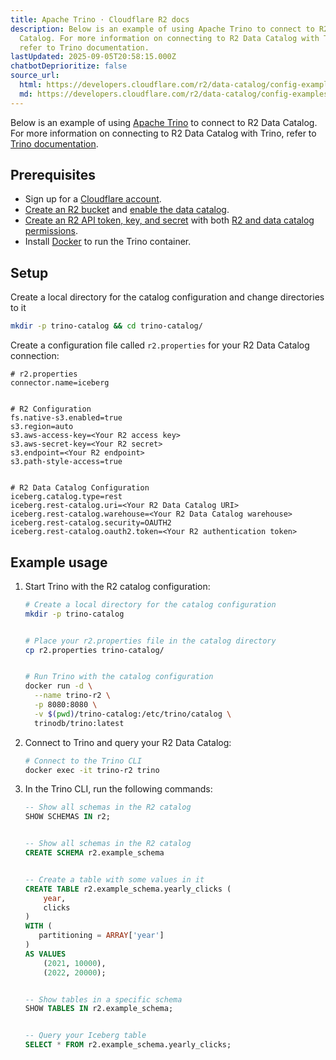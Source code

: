 ```yaml
---
title: Apache Trino · Cloudflare R2 docs
description: Below is an example of using Apache Trino to connect to R2 Data
  Catalog. For more information on connecting to R2 Data Catalog with Trino,
  refer to Trino documentation.
lastUpdated: 2025-09-05T20:58:15.000Z
chatbotDeprioritize: false
source_url:
  html: https://developers.cloudflare.com/r2/data-catalog/config-examples/trino/
  md: https://developers.cloudflare.com/r2/data-catalog/config-examples/trino/index.md
---
```


Below is an example of using [Apache Trino](https://trino.io/) to connect to R2 Data Catalog. For more information on connecting to R2 Data Catalog with Trino, refer to [Trino documentation](https://trino.io/docs/current/connector/iceberg.html).

## Prerequisites

* Sign up for a [Cloudflare account](https://dash.cloudflare.com/sign-up/workers-and-pages).
* [Create an R2 bucket](https://developers.cloudflare.com/r2/buckets/create-buckets/) and [enable the data catalog](https://developers.cloudflare.com/r2/data-catalog/manage-catalogs/#enable-r2-data-catalog-on-a-bucket).
* [Create an R2 API token, key, and secret](https://developers.cloudflare.com/r2/api/tokens/) with both [R2 and data catalog permissions](https://developers.cloudflare.com/r2/api/tokens/#permissions).
* Install [Docker](https://docs.docker.com/get-docker/) to run the Trino container.

## Setup

Create a local directory for the catalog configuration and change directories to it

```bash
mkdir -p trino-catalog && cd trino-catalog/
```

Create a configuration file called `r2.properties` for your R2 Data Catalog connection:

```properties
# r2.properties
connector.name=iceberg


# R2 Configuration
fs.native-s3.enabled=true
s3.region=auto
s3.aws-access-key=<Your R2 access key>
s3.aws-secret-key=<Your R2 secret>
s3.endpoint=<Your R2 endpoint>
s3.path-style-access=true


# R2 Data Catalog Configuration
iceberg.catalog.type=rest
iceberg.rest-catalog.uri=<Your R2 Data Catalog URI>
iceberg.rest-catalog.warehouse=<Your R2 Data Catalog warehouse>
iceberg.rest-catalog.security=OAUTH2
iceberg.rest-catalog.oauth2.token=<Your R2 authentication token>
```

## Example usage

1. Start Trino with the R2 catalog configuration:

   ```bash
   # Create a local directory for the catalog configuration
   mkdir -p trino-catalog


   # Place your r2.properties file in the catalog directory
   cp r2.properties trino-catalog/


   # Run Trino with the catalog configuration
   docker run -d \
     --name trino-r2 \
     -p 8080:8080 \
     -v $(pwd)/trino-catalog:/etc/trino/catalog \
     trinodb/trino:latest
   ```

2. Connect to Trino and query your R2 Data Catalog:

   ```bash
   # Connect to the Trino CLI
   docker exec -it trino-r2 trino
   ```

3. In the Trino CLI, run the following commands:

   ```sql
   -- Show all schemas in the R2 catalog
   SHOW SCHEMAS IN r2;


   -- Show all schemas in the R2 catalog
   CREATE SCHEMA r2.example_schema


   -- Create a table with some values in it
   CREATE TABLE r2.example_schema.yearly_clicks (
       year,
       clicks
   )
   WITH (
      partitioning = ARRAY['year']
   )
   AS VALUES
       (2021, 10000),
       (2022, 20000);


   -- Show tables in a specific schema
   SHOW TABLES IN r2.example_schema;


   -- Query your Iceberg table
   SELECT * FROM r2.example_schema.yearly_clicks;
   ```
